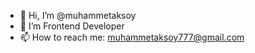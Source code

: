 - 👋 Hi, I’m @muhammetaksoy
- 👀 I’m Frontend Developer
- 📫 How to reach me: muhammetaksoy777@gmail.com
